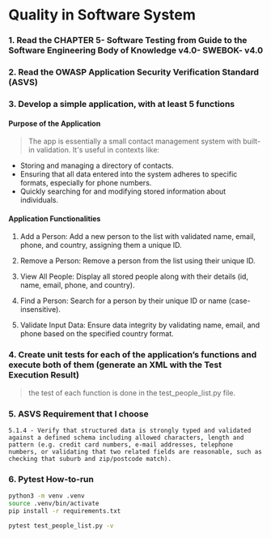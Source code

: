 # Quality in Software System

### 1. Read the CHAPTER 5- Software Testing from Guide to the Software Engineering Body of Knowledge v4.0- SWEBOK- v4.0

### 2. Read the OWASP Application Security Verification Standard (ASVS)

### 3. Develop a simple application, with at least 5 functions

#### Purpose of the Application

> The app is essentially a small contact management system with built-in validation. It's useful in contexts like:

- Storing and managing a directory of contacts.
- Ensuring that all data entered into the system adheres to specific formats, especially for phone numbers.
- Quickly searching for and modifying stored information about individuals.

#### Application Functionalities

1. Add a Person:
   Add a new person to the list with validated name, email, phone, and country, assigning them a unique ID.

2. Remove a Person:
   Remove a person from the list using their unique ID.

3. View All People:
   Display all stored people along with their details (id, name, email, phone, and country).

4. Find a Person:
   Search for a person by their unique ID or name (case-insensitive).

5. Validate Input Data:
   Ensure data integrity by validating name, email, and phone based on the specified country format.

### 4. Create unit tests for each of the application’s functions and execute both of them (generate an XML with the Test Execution Result)

> the test of each function is done in the test_people_list.py file.

### 5. ASVS Requirement that I choose

>

    5.1.4 - Verify that structured data is strongly typed and validated against a defined schema including allowed characters, length and pattern (e.g. credit card numbers, e-mail addresses, telephone numbers, or validating that two related fields are reasonable, such as checking that suburb and zip/postcode match).


### 6. Pytest How-to-run

```bash
python3 -m venv .venv
source .venv/bin/activate
pip install -r requirements.txt

pytest test_people_list.py -v
```
   
